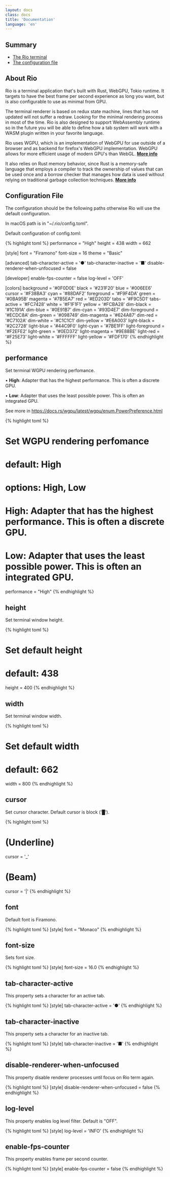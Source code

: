 ```yaml
---
layout: docs
class: docs
title: 'Documentation'
language: 'en'
---
```


## Summary

- [The Rio terminal](#about-rio)
- [The configuration file](#configuration-file)

## About Rio

Rio is a terminal application that's built with Rust, WebGPU, Tokio runtime. It targets to have the best frame per second experience as long you want, but is also configurable to use as minimal from GPU.

The terminal renderer is based on redux state machine, lines that has not updated will not suffer a redraw. Looking for the minimal rendering process in most of the time. Rio is also designed to support WebAssembly runtime so in the future you will be able to define how a tab system will work with a WASM plugin written in your favorite language.

Rio uses WGPU, which is an implementation of WebGPU for use outside of a browser and as backend for firefox's WebGPU implementation. WebGPU allows for more efficient usage of modern GPU's than WebGL. **[More info](https://users.rust-lang.org/t/what-is-webgpu-and-is-it-ready-for-use/62331/8)**

It also relies on Rust memory behavior, since Rust is a memory-safe language that employs a compiler to track the ownership of values that can be used once and a borrow checker that manages how data is used without relying on traditional garbage collection techniques. **[More info](https://stanford-cs242.github.io/f18/lectures/05-1-rust-memory-safety.html)**

## Configuration File

The configuration should be the following paths otherwise Rio will use the default configuration.

In macOS path is in "~/.rio/config.toml".

Default configuration of config.toml:

{% highlight toml %}
performance = "High"
height = 438
width = 662

[style]
font = "Firamono"
font-size = 16
theme = "Basic"

[advanced]
tab-character-active = '●'
tab-character-inactive = '■'
disable-renderer-when-unfocused = false

[developer]
enable-fps-counter = false
log-level = 'OFF'

[colors]
background       = '#0F0D0E'
black            = '#231F20'
blue             = '#006EE6'
cursor           = '#F38BA3'
cyan             = '#88DAF2'
foreground       = '#F9F4DA'
green            = '#0BA95B'
magenta          = '#7B5EA7'
red              = '#ED203D'
tabs             = '#F9C5D1'
tabs-active      = '#FC7428'
white            = '#F1F1F1'
yellow           = '#FCBA28'
dim-black        = '#1C191A'
dim-blue         = '#0E91B7'
dim-cyan         = '#93D4E7'
dim-foreground   = '#ECDC8A'
dim-green        = '#098749'
dim-magenta      = '#624A87'
dim-red          = '#C7102A'
dim-white        = '#C1C1C1'
dim-yellow       = '#E6A003'
light-black      = '#2C2728'
light-blue       = '#44C9F0'
light-cyan       = '#7BE1FF'
light-foreground = '#F2EFE2'
light-green      = '#0ED372'
light-magenta    = '#9E88BE'
light-red        = '#F25E73'
light-white      = '#FFFFFF'
light-yellow     = '#FDF170'
{% endhighlight %}

## performance

Set terminal WGPU rendering perfomance.

• **High**: Adapter that has the highest performance. This is often a discrete GPU.

• **Low**: Adapter that uses the least possible power. This is often an integrated GPU.

See more in https://docs.rs/wgpu/latest/wgpu/enum.PowerPreference.html

{% highlight toml %}
# <performance> Set WGPU rendering perfomance
# default: High
# options: High, Low
# High: Adapter that has the highest performance. This is often a discrete GPU.
# Low: Adapter that uses the least possible power. This is often an integrated GPU.
performance = "High"
{% endhighlight %}

## height

Set terminal window height.

{% highlight toml %}
# <height> Set default height
# default: 438
height = 400
{% endhighlight %}

## width

Set terminal window width.

{% highlight toml %}
# <width> Set default width
# default: 662
width = 800
{% endhighlight %}

## cursor

Set cursor character. Default cursor is block ('█').

{% highlight toml %}
# (Underline)
cursor = '_'
# (Beam)
cursor = '|'
{% endhighlight %}

## font

Default font is Firamono.

{% highlight toml %}
[style]
font = "Monaco"
{% endhighlight %}

## font-size

Sets font size.

{% highlight toml %}
[style]
font-size = 16.0
{% endhighlight %}

## tab-character-active

This property sets a character for an active tab.

{% highlight toml %}
[style]
tab-character-active = '●'
{% endhighlight %}

## tab-character-inactive

This property sets a character for an inactive tab.

{% highlight toml %}
[style]
tab-character-inactive = '■'
{% endhighlight %}

## disable-renderer-when-unfocused

This property disable renderer processes until focus on Rio term again.

{% highlight toml %}
[style]
disable-renderer-when-unfocused = false
{% endhighlight %}

## log-level

This property enables log level filter. Default is "OFF".

{% highlight toml %}
[style]
log-level = 'INFO'
{% endhighlight %}

## enable-fps-counter

This property enables frame per second counter.

{% highlight toml %}
[style]
enable-fps-counter = false
{% endhighlight %}